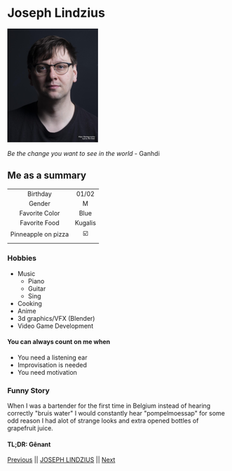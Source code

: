 # Joseph Lindzius

![Joseph Lindzius](/JJFL.png "Joseph Lindzius") 

*Be the change you want to see in the world* - Ganhdi 

## Me as a summary
|            |                              |
|:-----------------------------:|:---------:|
|   Birthday                    |   01/02   |
|   Gender                      |   M       |
|   Favorite Color              |   Blue    |
|   Favorite Food               |  Kugalis  |
|   Pinneapple on pizza         |  :ballot_box_with_check:  |
|            |                              |     

### Hobbies

- Music
  - Piano
  - Guitar
  - Sing
- Cooking
- Anime
- 3d graphics/VFX (Blender)
- Video Game Development

#### You can always count on me when 
- You need a listening ear
- Improvisation is needed
- You need motivation

### Funny Story

When I was a bartender for the first time in Belgium instead of hearing correctly "bruis water" I would constantly hear "pompelmoessap" for some odd reason  I had alot of strange looks and extra opened bottles of grapefruit juice.

#### TL;DR: Gênant


[Previous](https://github.com/bona-kim/markdown/blob/master/bonakim.md) || [JOSEPH LINDZIUS](#) || [Next](https://github.com/RobinMarien/challenge-markdown/blob/master/README.md)          
